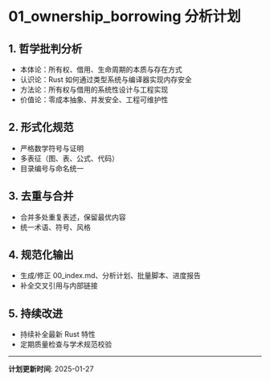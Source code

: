 # 01_ownership_borrowing 分析计划

## 1. 哲学批判分析

- 本体论：所有权、借用、生命周期的本质与存在方式
- 认识论：Rust 如何通过类型系统与编译器实现内存安全
- 方法论：所有权与借用的系统性设计与工程实现
- 价值论：零成本抽象、并发安全、工程可维护性

## 2. 形式化规范

- 严格数学符号与证明
- 多表征（图、表、公式、代码）
- 目录编号与命名统一

## 3. 去重与合并

- 合并多处重复表述，保留最优内容
- 统一术语、符号、风格

## 4. 规范化输出

- 生成/修正 00_index.md、分析计划、批量脚本、进度报告
- 补全交叉引用与内部链接

## 5. 持续改进

- 持续补全最新 Rust 特性
- 定期质量检查与学术规范校验

---
**计划更新时间**: 2025-01-27
